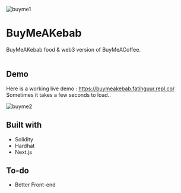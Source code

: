![buyme1](https://user-images.githubusercontent.com/32412899/213929352-aa904cff-b94b-45c0-a7e2-d5c96f397256.png)

# BuyMeAKebab
<table>
<tr>

  BuyMeAKebab food & web3 version of BuyMeACoffee.

</tr>
</table>


## Demo
Here is a working live demo :  https://buymeakebab.fatihguur.repl.co/ <br />
Sometimes it takes a few seconds to load..

![buyme2](https://user-images.githubusercontent.com/32412899/213929375-f23fa9fe-d10f-4c0a-b3fa-b0764c71b2c3.png)




## Built with 

- Solidity
- Hardhat
- Next.js


## To-do
- Better Front-end






